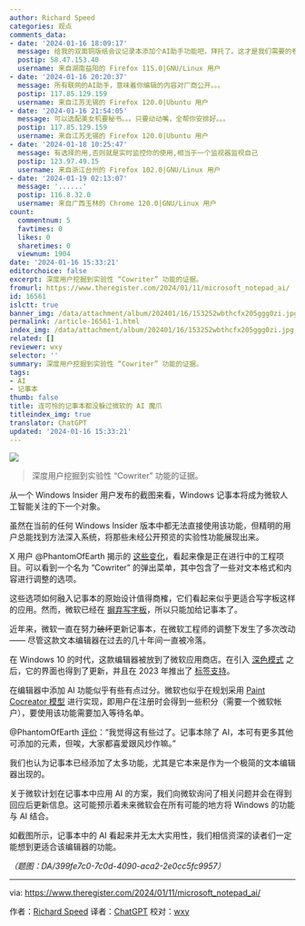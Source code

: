 ```yaml
---
author: Richard Speed
categories: 观点
comments_data:
- date: '2024-01-16 18:09:17'
  message: 给我的双面铜版纸会议记录本添加个AI助手功能吧，拜托了。这才是我们需要的卷。
  postip: 58.47.153.40
  username: 来自湖南益阳的 Firefox 115.0|GNU/Linux 用户
- date: '2024-01-16 20:20:37'
  message: 所有联网的AI助手，意味着你编辑的内容对厂商公开。。。
  postip: 117.85.129.159
  username: 来自江苏无锡的 Firefox 120.0|Ubuntu 用户
- date: '2024-01-16 21:54:05'
  message: 可以选配美女机要秘书。。。只要动动嘴，全帮你安排好。。。
  postip: 117.85.129.159
  username: 来自江苏无锡的 Firefox 120.0|Ubuntu 用户
- date: '2024-01-18 10:25:47'
  message: 有选择的用,否则就是实时监控你的使用,相当于一个监视器监视自己
  postip: 123.97.49.15
  username: 来自浙江台州的 Firefox 102.0|GNU/Linux 用户
- date: '2024-01-19 02:13:07'
  message: '......'
  postip: 116.8.32.0
  username: 来自广西玉林的 Chrome 120.0|GNU/Linux 用户
count:
  commentnum: 5
  favtimes: 0
  likes: 0
  sharetimes: 0
  viewnum: 1904
date: '2024-01-16 15:33:21'
editorchoice: false
excerpt: 深度用户挖掘到实验性 “Cowriter” 功能的证据。
fromurl: https://www.theregister.com/2024/01/11/microsoft_notepad_ai/
id: 16561
islctt: true
banner_img: /data/attachment/album/202401/16/153252wbthcfx205ggg0zi.jpg
permalink: /article-16561-1.html
index_img: /data/attachment/album/202401/16/153252wbthcfx205ggg0zi.jpg.thumb.jpg
related: []
reviewer: wxy
selector: ''
summary: 深度用户挖掘到实验性 “Cowriter” 功能的证据。
tags:
- AI
- 记事本
thumb: false
title: 连可怜的记事本都没躲过微软的 AI 魔爪
titleindex_img: true
translator: ChatGPT
updated: '2024-01-16 15:33:21'
---
```


![](/data/attachment/album/202401/16/153252wbthcfx205ggg0zi.jpg)



> 
> 深度用户挖掘到实验性 “Cowriter” 功能的证据。
> 
> 
> 


从一个 Windows Insider 用户发布的截图来看，Windows 记事本将成为微软人工智能关注的下一个对象。


虽然在当前的任何 Windows Insider 版本中都无法直接使用该功能，但精明的用户总能找到方法深入系统，将那些未经公开预览的实验性功能展现出来。


X 用户 @PhantomOfEarth 揭示的 [这些变化](https://twitter.com/PhantomOfEarth/status/1744821347480412388)，看起来像是正在进行中的工程项目。可以看到一个名为 “Cowriter” 的弹出菜单，其中包含了一些对文本格式和内容进行调整的选项。


这些选项如何融入记事本的原始设计值得商榷，它们看起来似乎更适合写字板这样的应用。然而，微软已经在 [摒弃写字板](https://www.theregister.com/2024/01/05/wordpad_off_windows_11/)，所以只能加给记事本了。


近年来，微软一直在努力~~破坏~~更新记事本，在微软工程师的调整下发生了多次改动 —— 尽管这款文本编辑器在过去的几十年间一直被冷落。


在 Windows 10 的时代，这款编辑器被放到了微软应用商店。在引入 [深色模式](https://www.theregister.com/2021/12/08/notepad_windows_11_update/) 之后，它的界面也得到了更新，并且在 2023 年推出了 [标签支持](https://www.theregister.com/2023/01/23/microsoft_developer_windows_build/)。


在编辑器中添加 AI 功能似乎有些有点过分。微软也似乎在规划采用 [Paint Cocreator 模型](https://support.microsoft.com/en-us/windows/use-paint-cocreator-to-generate-ai-art-107a2b3a-62ea-41f5-a638-7bc6e6ea718f) 进行实现，即用户在注册时会得到一些积分（需要一个微软帐户），要使用该功能需要加入等待名单。


@PhantomOfEarth [评价](https://twitter.com/PhantomOfEarth/status/1744984715814121477)：“我觉得这有些过了。记事本除了 AI，本可有更多其他可添加的元素，但唉，大家都喜爱跟风炒作嘛。”


我们也认为记事本已经添加了太多功能，尤其是它本来是作为一个极简的文本编辑器出现的。


关于微软计划在记事本中应用 AI 的方案，我们向微软询问了相关问题并会在得到回应后更新信息。这可能预示着未来微软会在所有可能的地方将 Windows 的功能与 AI 结合。


如截图所示，记事本中的 AI 看起来并无太大实用性，我们相信资深的读者们一定能想到更适合该编辑器的功能。


*（题图：DA/399fe7c0-7c0d-4090-aca2-2e0cc5fc9957）*




---


via: <https://www.theregister.com/2024/01/11/microsoft_notepad_ai/>


作者：[Richard Speed](https://www.theregister.com/Author/Richard-Speed) 译者：[ChatGPT](https://linux.cn/lctt/ChatGPT) 校对：[wxy](https://github.com/wxy)